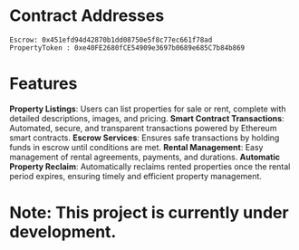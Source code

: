 # Contract Addresses
```console
Escrow: 0x451efd94d42870b1dd08750e5f8c77ec661f78ad
PropertyToken : 0xe40FE2680fCE54909e3697b0689e685C7b84b869
```


# Features
**Property Listings**: Users can list properties for sale or rent, complete with detailed descriptions, images, and pricing.
**Smart Contract Transactions**: Automated, secure, and transparent transactions powered by Ethereum smart contracts.
**Escrow Services**: Ensures safe transactions by holding funds in escrow until conditions are met.
**Rental Management**: Easy management of rental agreements, payments, and durations.
**Automatic Property Reclaim**: Automatically reclaims rented properties once the rental period expires, ensuring timely and efficient property management.




# Note: This project is currently under development.
